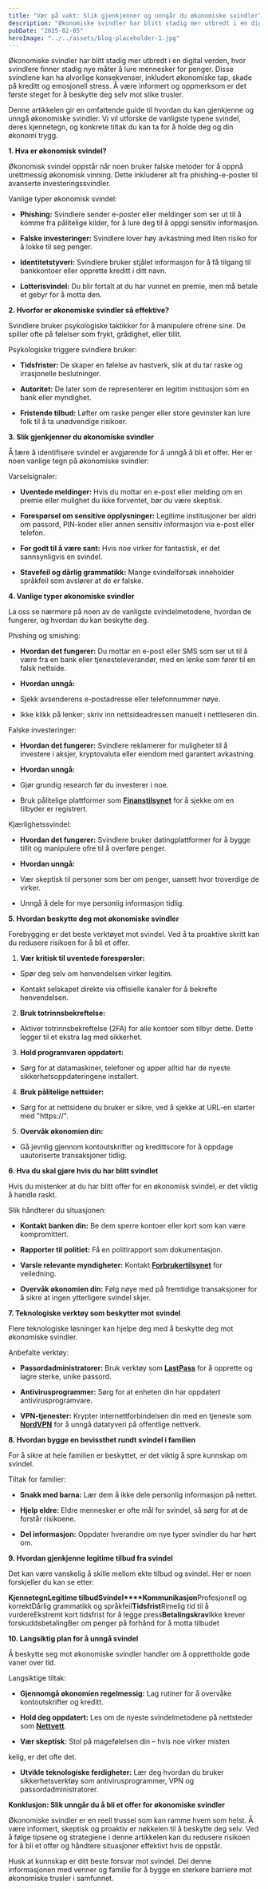 ```yaml
---
title: "Vær på vakt: Slik gjenkjenner og unngår du økonomiske svindler"
description: "Økonomiske svindler har blitt stadig mer utbredt i en digital verden, hvor svindlere finner stadig nye måter å lure mennesker for penger. Disse svindlene kan ha alvorlige konsekvenser, inkludert økonomiske tap, skade på kreditt og emosjonell stress. Å være informert og oppmerksom er det første steget for å beskytte deg selv mot slike trusler. Denne &#8230; Read more"
pubDate: "2025-02-05"
heroImage: "../../assets/blog-placeholder-1.jpg"
---
```


Økonomiske svindler har blitt stadig mer utbredt i en digital verden, hvor svindlere finner stadig nye måter å lure mennesker for penger. Disse svindlene kan ha alvorlige konsekvenser, inkludert økonomiske tap, skade på kreditt og emosjonell stress. Å være informert og oppmerksom er det første steget for å beskytte deg selv mot slike trusler.

Denne artikkelen gir en omfattende guide til hvordan du kan gjenkjenne og unngå økonomiske svindler. Vi vil utforske de vanligste typene svindel, deres kjennetegn, og konkrete tiltak du kan ta for å holde deg og din økonomi trygg.

**1. Hva er økonomisk svindel?**

Økonomisk svindel oppstår når noen bruker falske metoder for å oppnå urettmessig økonomisk vinning. Dette inkluderer alt fra phishing-e-poster til avanserte investeringssvindler.

Vanlige typer økonomisk svindel:

- **Phishing:** Svindlere sender e-poster eller meldinger som ser ut til å komme fra pålitelige kilder, for å lure deg til å oppgi sensitiv informasjon.

- **Falske investeringer:** Svindlere lover høy avkastning med liten risiko for å lokke til seg penger.

- **Identitetstyveri:** Svindlere bruker stjålet informasjon for å få tilgang til bankkontoer eller opprette kreditt i ditt navn.

- **Lotterisvindel:** Du blir fortalt at du har vunnet en premie, men må betale et gebyr for å motta den.

**2. Hvorfor er økonomiske svindler så effektive?**

Svindlere bruker psykologiske taktikker for å manipulere ofrene sine. De spiller ofte på følelser som frykt, grådighet, eller tillit.

Psykologiske triggere svindlere bruker:

- **Tidsfrister:** De skaper en følelse av hastverk, slik at du tar raske og irrasjonelle beslutninger.

- **Autoritet:** De later som de representerer en legitim institusjon som en bank eller myndighet.

- **Fristende tilbud:** Løfter om raske penger eller store gevinster kan lure folk til å ta unødvendige risikoer.

**3. Slik gjenkjenner du økonomiske svindler**

Å lære å identifisere svindel er avgjørende for å unngå å bli et offer. Her er noen vanlige tegn på økonomiske svindler:

Varselsignaler:

- **Uventede meldinger:** Hvis du mottar en e-post eller melding om en premie eller mulighet du ikke forventet, bør du være skeptisk.

- **Forespørsel om sensitive opplysninger:** Legitime institusjoner ber aldri om passord, PIN-koder eller annen sensitiv informasjon via e-post eller telefon.

- **For godt til å være sant:** Hvis noe virker for fantastisk, er det sannsynligvis en svindel.

- **Stavefeil og dårlig grammatikk:** Mange svindelforsøk inneholder språkfeil som avslører at de er falske.

**4. Vanlige typer økonomiske svindler**

La oss se nærmere på noen av de vanligste svindelmetodene, hvordan de fungerer, og hvordan du kan beskytte deg.

Phishing og smishing:

- **Hvordan det fungerer:** Du mottar en e-post eller SMS som ser ut til å være fra en bank eller tjenesteleverandør, med en lenke som fører til en falsk nettside.

- **Hvordan unngå:**

- Sjekk avsenderens e-postadresse eller telefonnummer nøye.

- Ikke klikk på lenker; skriv inn nettsideadressen manuelt i nettleseren din.

Falske investeringer:

- **Hvordan det fungerer:** Svindlere reklamerer for muligheter til å investere i aksjer, kryptovaluta eller eiendom med garantert avkastning.

- **Hvordan unngå:**

- Gjør grundig research før du investerer i noe.

- Bruk pålitelige plattformer som **[Finanstilsynet](https://www.finanstilsynet.no)** for å sjekke om en tilbyder er registrert.

Kjærlighetssvindel:

- **Hvordan det fungerer:** Svindlere bruker datingplattformer for å bygge tillit og manipulere ofre til å overføre penger.

- **Hvordan unngå:**

- Vær skeptisk til personer som ber om penger, uansett hvor troverdige de virker.

- Unngå å dele for mye personlig informasjon tidlig.

**5. Hvordan beskytte deg mot økonomiske svindler**

Forebygging er det beste verktøyet mot svindel. Ved å ta proaktive skritt kan du redusere risikoen for å bli et offer.

1. **Vær kritisk til uventede forespørsler:**

- Spør deg selv om henvendelsen virker legitim.

- Kontakt selskapet direkte via offisielle kanaler for å bekrefte henvendelsen.

2. **Bruk totrinnsbekreftelse:**

- Aktiver totrinnsbekreftelse (2FA) for alle kontoer som tilbyr dette. Dette legger til et ekstra lag med sikkerhet.

3. **Hold programvaren oppdatert:**

- Sørg for at datamaskiner, telefoner og apper alltid har de nyeste sikkerhetsoppdateringene installert.

4. **Bruk pålitelige nettsider:**

- Sørg for at nettsidene du bruker er sikre, ved å sjekke at URL-en starter med "https://".

5. **Overvåk økonomien din:**

- Gå jevnlig gjennom kontoutskrifter og kredittscore for å oppdage uautoriserte transaksjoner tidlig.

**6. Hva du skal gjøre hvis du har blitt svindlet**

Hvis du mistenker at du har blitt offer for en økonomisk svindel, er det viktig å handle raskt.

Slik håndterer du situasjonen:

- **Kontakt banken din:** Be dem sperre kontoer eller kort som kan være kompromittert.

- **Rapporter til politiet:** Få en politirapport som dokumentasjon.

- **Varsle relevante myndigheter:** Kontakt **[Forbrukertilsynet](https://www.forbrukertilsynet.no)** for veiledning.

- **Overvåk økonomien din:** Følg nøye med på fremtidige transaksjoner for å sikre at ingen ytterligere svindel skjer.

**7. Teknologiske verktøy som beskytter mot svindel**

Flere teknologiske løsninger kan hjelpe deg med å beskytte deg mot økonomiske svindler.

Anbefalte verktøy:

- **Passordadministratorer:** Bruk verktøy som **[LastPass](https://www.lastpass.com)** for å opprette og lagre sterke, unike passord.

- **Antivirusprogrammer:** Sørg for at enheten din har oppdatert antivirusprogramvare.

- **VPN-tjenester:** Krypter internettforbindelsen din med en tjeneste som **[NordVPN](https://nordvpn.com)** for å unngå datatyveri på offentlige nettverk.

**8. Hvordan bygge en bevissthet rundt svindel i familien**

For å sikre at hele familien er beskyttet, er det viktig å spre kunnskap om svindel.

Tiltak for familier:

- **Snakk med barna:** Lær dem å ikke dele personlig informasjon på nettet.

- **Hjelp eldre:** Eldre mennesker er ofte mål for svindel, så sørg for at de forstår risikoene.

- **Del informasjon:** Oppdater hverandre om nye typer svindler du har hørt om.

**9. Hvordan gjenkjenne legitime tilbud fra svindel**

Det kan være vanskelig å skille mellom ekte tilbud og svindel. Her er noen forskjeller du kan se etter:

**Kjennetegn****Legitime tilbud****Svindel****Kommunikasjon**Profesjonell og korrektDårlig grammatikk og språkfeil**Tidsfrist**Rimelig tid til å vurdereEkstremt kort tidsfrist for å legge press**Betalingskrav**Ikke krever forskuddsbetalingBer om penger på forhånd for å motta tilbudet

**10. Langsiktig plan for å unngå svindel**

Å beskytte seg mot økonomiske svindler handler om å opprettholde gode vaner over tid.

Langsiktige tiltak:

- **Gjennomgå økonomien regelmessig:** Lag rutiner for å overvåke kontoutskrifter og kreditt.

- **Hold deg oppdatert:** Les om de nyeste svindelmetodene på nettsteder som **[Nettvett](https://nettvett.no)**.

- **Vær skeptisk:** Stol på magefølelsen din – hvis noe virker misten

kelig, er det ofte det.

- **Utvikle teknologiske ferdigheter:** Lær deg hvordan du bruker sikkerhetsverktøy som antivirusprogrammer, VPN og passordadministratorer.

**Konklusjon: Slik unngår du å bli et offer for økonomiske svindler**

Økonomiske svindler er en reell trussel som kan ramme hvem som helst. Å være informert, skeptisk og proaktiv er nøkkelen til å beskytte deg selv. Ved å følge tipsene og strategiene i denne artikkelen kan du redusere risikoen for å bli et offer og håndtere situasjoner effektivt hvis de oppstår.

Husk at kunnskap er ditt beste forsvar mot svindel. Del denne informasjonen med venner og familie for å bygge en sterkere barriere mot økonomiske trusler i samfunnet.
